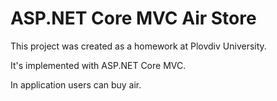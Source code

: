 # ASP.NET Core MVC Air Store

This project was created as a homework at Plovdiv University.

It's implemented with ASP.NET Core MVC.

In application users can buy air.

